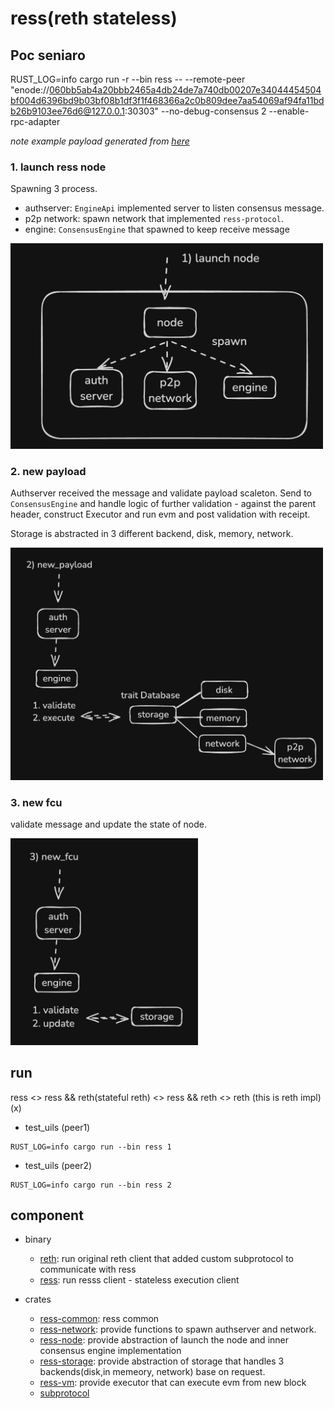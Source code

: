 # ress(reth stateless)

## Poc seniaro

RUST_LOG=info cargo run -r --bin ress -- --remote-peer "enode://060bb5ab4a20bbb2465a4db24de7a740db00207e34044454504bf004d6396bd9b03bf08b1df3f1f468366a2c0b809dee7aa54069af94fa11bdb26b9103ee76d6@127.0.0.1:30303"  --no-debug-consensus 2 --enable-rpc-adapter

*note example payload generated from [here](https://github.com/Rjected/execution-payload-builder/tree/main)*

### 1. launch ress node

Spawning 3 process. 
- authserver: `EngineApi` implemented server to listen consensus message.
- p2p network: spawn network that implemented `ress-protocol`.
- engine: `ConsensusEngine` that spawned to keep receive message


<img src=".github/images/1.png" alt="" width="500" />

### 2. new payload

Authserver received the message and validate payload scaleton. Send to `ConsensusEngine` and handle logic of further validation - against the parent header, construct Executor and run evm and post validation with receipt. 

Storage is abstracted in 3 different backend, disk, memory, network.


<img src=".github/images/2.png" alt="" width="500" />

### 3. new fcu

validate message and update the state of node. 

<img src=".github/images/3.png" alt="" width="300" />



## run
ress <> ress && reth(stateful reth) <> ress && reth <> reth (this is reth impl)(x)

- test_uils (peer1)
```console
RUST_LOG=info cargo run --bin ress 1
```

- test_uils (peer2)
```console
RUST_LOG=info cargo run --bin ress 2
```


## component

- binary
  - [reth](./bin/reth): run original reth client that added custom subprotocol to communicate with ress
  - [ress](./bin/ress): run resss client - stateless execution client

- crates
  - [ress-common](./crates/common): ress common 
  - [ress-network](./crates/network): provide functions to spawn authserver and network.
  - [ress-node](./crates/node): provide abstraction of launch the node and inner consensus engine implementation
  - [ress-storage](./crates/storage): provide abstraction of storage that handles 3 backends(disk,in memeory, network) base on request.
  - [ress-vm](./crates/vm): provide executor that can execute evm from new block
  - [subprotocol](./crates/subprotocol/)



